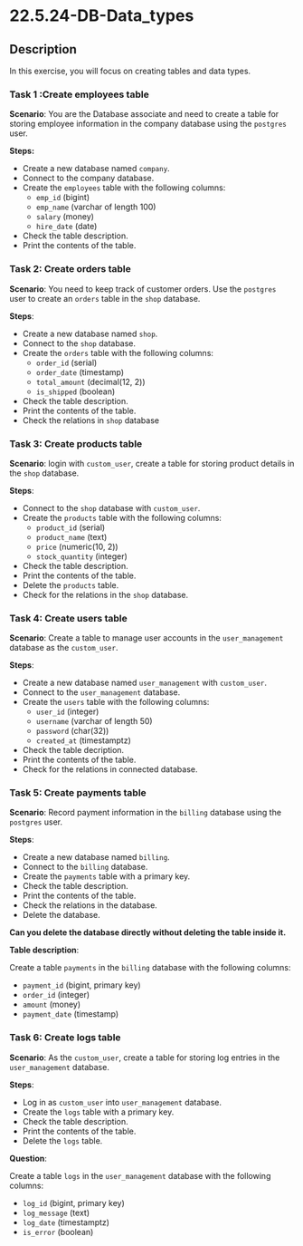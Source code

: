 # 22.5.24-DB-Data_types


## Description

In this exercise, you will focus on creating tables and data types.


### Task 1 :Create employees table
**Scenario**: You are the Database associate and need to create a table for storing employee information in the company database using the `postgres` user.

**Steps:**

- Create a new database named `company`.
- Connect to the company database.
- Create the `employees` table with the following columns:
    - `emp_id` (bigint)
    - `emp_name` (varchar of length 100)
    - `salary` (money)
    - `hire_date` (date)
- Check the table description.
- Print the contents of the table.



### Task 2: Create orders table
**Scenario**: You need to keep track of customer orders. Use the `postgres` user to create an `orders` table in the `shop` database.

**Steps**:

- Create a new database named `shop`.
- Connect to the `shop` database.
- Create the `orders` table with the following columns:
    - `order_id` (serial)
    - `order_date` (timestamp)
    - `total_amount` (decimal(12, 2))
    - `is_shipped` (boolean)
- Check the table description.
- Print the contents of the table.
- Check the relations in `shop` database

### Task 3: Create products table
**Scenario**: login with `custom_user`, create a table for storing product details in the `shop` database.

**Steps**:

- Connect to the `shop` database with `custom_user`.
- Create the `products` table with the following columns:
    - `product_id` (serial)
    - `product_name` (text)
    - `price` (numeric(10, 2))
    - `stock_quantity` (integer)
- Check the table description.
- Print the contents of the table.
- Delete the `products` table.
- Check for the relations in the `shop` database.


### Task 4: Create users table
**Scenario**: Create a table to manage user accounts in the `user_management` database as the `custom_user`.

**Steps**:

- Create a new database named `user_management` with `custom_user`.
- Connect to the `user_management` database.
- Create the `users` table with the following columns:
    - `user_id` (integer)
    - `username` (varchar of length 50)
    - `password` (char(32))
    - `created_at` (timestamptz)
- Check the table decription.
- Print the contents of the table.
- Check for the relations in connected database.


### Task 5: Create payments table
**Scenario**: Record payment information in the `billing` database using the `postgres` user.

**Steps**:

- Create a new database named `billing`.
- Connect to the `billing` database.
- Create the `payments` table with a primary key.
- Check the table description.
- Print the contents of the table.
- Check the relations in the database.
- Delete the database.

**Can you delete the database directly without deleting the table inside it.**

**Table description**:

Create a table `payments` in the `billing` database with the following columns:

- `payment_id` (bigint, primary key)
- `order_id` (integer)
- `amount` (money)
- `payment_date` (timestamp)


### Task 6: Create logs table
**Scenario**: As the `custom_user`, create a table for storing log entries in the `user_management` database.

**Steps**:

- Log in as `custom_user` into `user_management` database.
- Create the `logs` table with a primary key.
- Check the table description.
- Print the contents of the table.
- Delete the `logs` table.

**Question**:

Create a table `logs` in the `user_management` database with the following columns:

- `log_id` (bigint, primary key)
- `log_message` (text)
- `log_date` (timestamptz)
- `is_error` (boolean)